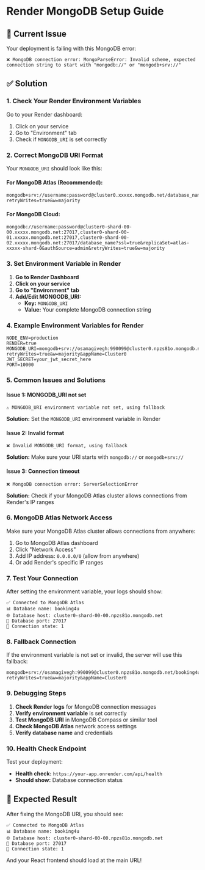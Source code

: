 # Render MongoDB Setup Guide

## 🚨 Current Issue
Your deployment is failing with this MongoDB error:
```
❌ MongoDB connection error: MongoParseError: Invalid scheme, expected connection string to start with "mongodb://" or "mongodb+srv://"
```

## ✅ Solution

### 1. **Check Your Render Environment Variables**

Go to your Render dashboard:
1. Click on your service
2. Go to "Environment" tab
3. Check if `MONGODB_URI` is set correctly

### 2. **Correct MongoDB URI Format**

Your `MONGODB_URI` should look like this:

#### **For MongoDB Atlas (Recommended):**
```
mongodb+srv://username:password@cluster0.xxxxx.mongodb.net/database_name?retryWrites=true&w=majority
```

#### **For MongoDB Cloud:**
```
mongodb://username:password@cluster0-shard-00-00.xxxxx.mongodb.net:27017,cluster0-shard-00-01.xxxxx.mongodb.net:27017,cluster0-shard-00-02.xxxxx.mongodb.net:27017/database_name?ssl=true&replicaSet=atlas-xxxxx-shard-0&authSource=admin&retryWrites=true&w=majority
```

### 3. **Set Environment Variable in Render**

1. **Go to Render Dashboard**
2. **Click on your service**
3. **Go to "Environment" tab**
4. **Add/Edit MONGODB_URI:**
   - **Key:** `MONGODB_URI`
   - **Value:** Your complete MongoDB connection string

### 4. **Example Environment Variables for Render**

```
NODE_ENV=production
RENDER=true
MONGODB_URI=mongodb+srv://osamagivegh:990099@cluster0.npzs81o.mongodb.net/booking4u?retryWrites=true&w=majority&appName=Cluster0
JWT_SECRET=your_jwt_secret_here
PORT=10000
```

### 5. **Common Issues and Solutions**

#### **Issue 1: MONGODB_URI not set**
```
⚠️ MONGODB_URI environment variable not set, using fallback
```
**Solution:** Set the `MONGODB_URI` environment variable in Render

#### **Issue 2: Invalid format**
```
❌ Invalid MONGODB_URI format, using fallback
```
**Solution:** Make sure your URI starts with `mongodb://` or `mongodb+srv://`

#### **Issue 3: Connection timeout**
```
❌ MongoDB connection error: ServerSelectionError
```
**Solution:** Check if your MongoDB Atlas cluster allows connections from Render's IP ranges

### 6. **MongoDB Atlas Network Access**

Make sure your MongoDB Atlas cluster allows connections from anywhere:
1. Go to MongoDB Atlas dashboard
2. Click "Network Access"
3. Add IP address: `0.0.0.0/0` (allow from anywhere)
4. Or add Render's specific IP ranges

### 7. **Test Your Connection**

After setting the environment variable, your logs should show:
```
✅ Connected to MongoDB Atlas
📊 Database name: booking4u
🌐 Database host: cluster0-shard-00-00.npzs81o.mongodb.net
🔌 Database port: 27017
🔗 Connection state: 1
```

### 8. **Fallback Connection**

If the environment variable is not set or invalid, the server will use this fallback:
```
mongodb+srv://osamagivegh:990099@cluster0.npzs81o.mongodb.net/booking4u?retryWrites=true&w=majority&appName=Cluster0
```

### 9. **Debugging Steps**

1. **Check Render logs** for MongoDB connection messages
2. **Verify environment variable** is set correctly
3. **Test MongoDB URI** in MongoDB Compass or similar tool
4. **Check MongoDB Atlas** network access settings
5. **Verify database name** and credentials

### 10. **Health Check Endpoint**

Test your deployment:
- **Health check:** `https://your-app.onrender.com/api/health`
- **Should show:** Database connection status

## 🎯 Expected Result

After fixing the MongoDB URI, you should see:
```
✅ Connected to MongoDB Atlas
📊 Database name: booking4u
🌐 Database host: cluster0-shard-00-00.npzs81o.mongodb.net
🔌 Database port: 27017
🔗 Connection state: 1
```

And your React frontend should load at the main URL!

